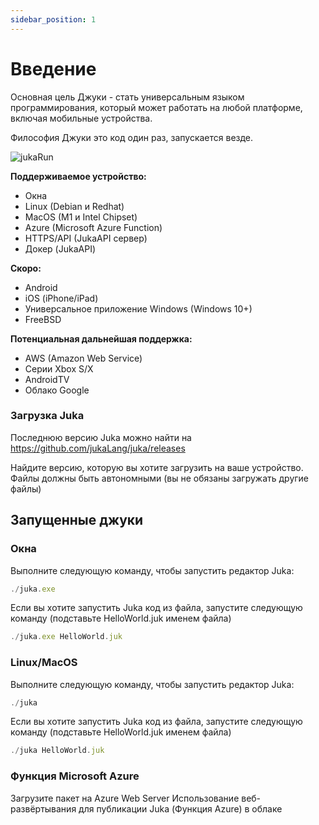 ```yaml
---
sidebar_position: 1
---
```


# Введение

Основная цель Джуки - стать универсальным языком программирования, который может работать на любой платформе, включая мобильные устройства.

Философия Джуки это код один раз, запускается везде.

![jukaRun](https://user-images.githubusercontent.com/11934545/171545920-02493491-fa44-40d6-9a5b-46b2f90f8301.gif)

__Поддерживаемое устройство:__
- Окна
- Linux (Debian и Redhat)
- MacOS (M1 и Intel Chipset)
- Azure (Microsoft Azure Function)
- HTTPS/API (JukaAPI сервер)
- Докер (JukaAPI)

__Скоро:__
- Android
- iOS (iPhone/iPad)
- Универсальное приложение Windows (Windows 10+)
- FreeBSD

__Потенциальная дальнейшая поддержка:__
- AWS (Amazon Web Service)
- Серии Xbox S/X
- AndroidTV
- Облако Google


### Загрузка Juka
Последнюю версию Juka можно найти на https://github.com/jukaLang/juka/releases

Найдите версию, которую вы хотите загрузить на ваше устройство. Файлы должны быть автономными (вы не обязаны загружать другие файлы)

## Запущенные джуки

### Окна

Выполните следующую команду, чтобы запустить редактор Juka:

```jsx
./juka.exe
```

Если вы хотите запустить Juka код из файла, запустите следующую команду (подставьте HelloWorld.juk именем файла)

```jsx
./juka.exe HelloWorld.juk
```

### Linux/MacOS

Выполните следующую команду, чтобы запустить редактор Juka:
```jsx
./juka
```

Если вы хотите запустить Juka код из файла, запустите следующую команду (подставьте HelloWorld.juk именем файла)

```jsx
./juka HelloWorld.juk
```


### Функция Microsoft Azure

Загрузите пакет на Azure Web Server Использование веб-развёртывания для публикации Juka (Функция Azure) в облаке
